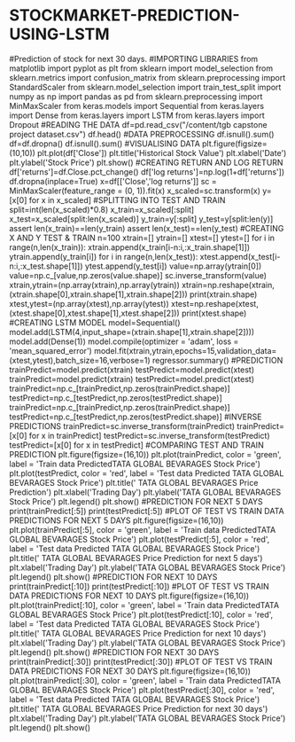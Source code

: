 # STOCKMARKET-PREDICTION-USING-LSTM
#Prediction of stock for next 30 days.
#IMPORTING LIBRARIES
from matplotlib import pyplot as plt
from sklearn import model_selection
from sklearn.metrics import confusion_matrix
from sklearn.preprocessing import StandardScaler
from sklearn.model_selection import train_test_split
import numpy as np
import pandas as pd
from sklearn.preprocessing import MinMaxScaler
from keras.models import Sequential
from keras.layers import Dense
from keras.layers import LSTM
from keras.layers import Dropout
#READING THE DATA
df=pd.read_csv("/content/tgb capstone project dataset.csv")
df.head()
#DATA PREPROCESSING
df.isnull().sum()
df=df.dropna()
df.isnull().sum()
#VISUALISING DATA
plt.figure(figsize=(10,10))
plt.plot(df['Close'])
plt.title('Historical Stock Value')
plt.xlabel('Date')
plt.ylabel('Stock Price')
plt.show()
#CREATING RETURN AND LOG RETURN
df['returns']=df.Close.pct_change()
df['log returns']=np.log(1+df['returns'])
df.dropna(inplace=True)
x=df[['Close','log returns']]
sc = MinMaxScaler(feature_range = (0, 1)).fit(x)
x_scaled=sc.transform(x)
y=[x[0] for x in x_scaled]
#SPLITTING INTO TEST AND TRAIN
split=int(len(x_scaled)*0.8)
x_train=x_scaled[:split]
x_test=x_scaled[split:len(x_scaled)]
y_train=y[:split]
y_test=y[split:len(y)]
assert len(x_train)==len(y_train)
assert len(x_test)==len(y_test)
#CREATING X AND Y TEST & TRAIN
n=100
xtrain=[]
ytrain=[]
xtest=[]
ytest=[]
for i in range(n,len(x_train)):
  xtrain.append(x_train[i-n:i,:x_train.shape[1]])
  ytrain.append(y_train[i])
for i in range(n,len(x_test)):
  xtest.append(x_test[i-n:i,:x_test.shape[1]])
  ytest.append(y_test[i])
value=np.array(ytrain[0])
value=np.c_[value,np.zeros(value.shape)]
sc.inverse_transform(value)
xtrain,ytrain=(np.array(xtrain),np.array(ytrain))
xtrain=np.reshape(xtrain,(xtrain.shape[0],xtrain.shape[1],xtrain.shape[2]))
print(xtrain.shape)
xtest,ytest=(np.array(xtest),np.array(ytest))
xtest=np.reshape(xtest,(xtest.shape[0],xtest.shape[1],xtest.shape[2]))
print(xtest.shape)
#CREATING LSTM MODEL
model=Sequential()
model.add(LSTM(4,input_shape=(xtrain.shape[1],xtrain.shape[2])))
model.add(Dense(1))
model.compile(optimizer = 'adam', loss = 'mean_squared_error')
model.fit(xtrain,ytrain,epochs=15,validation_data=(xtest,ytest),batch_size=16,verbose=1)
regressor.summary()
#PREDICTION
trainPredict=model.predict(xtrain)
testPredict=model.predict(xtest)
trainPredict=model.predict(xtrain)
testPredict=model.predict(xtest)
trainPredict=np.c_[trainPredict,np.zeros(trainPredict.shape)]
testPredict=np.c_[testPredict,np.zeros(testPredict.shape)]
trainPredict=np.c_[trainPredict,np.zeros(trainPredict.shape)]
testPredict=np.c_[testPredict,np.zeros(testPredict.shape)]
#INVERSE PREDICTIONS
trainPredict=sc.inverse_transform(trainPredict)
trainPredict=[x[0] for x in trainPredict]
testPredict=sc.inverse_transform(testPredict)
testPredict=[x[0] for x in testPredict]
#COMPARING TEST AND TRAIN PREDICTION
plt.figure(figsize=(16,10))
plt.plot(trainPredict, color = 'green', label = 'Train data PredictedTATA GLOBAL BEVARAGES Stock Price')
plt.plot(testPredict, color = 'red', label = 'Test data Predicted TATA GLOBAL BEVARAGES Stock Price')
plt.title(' TATA GLOBAL BEVARAGES Price Prediction')
plt.xlabel('Trading Day')
plt.ylabel('TATA GLOBAL BEVARAGES Stock Price')
plt.legend()
plt.show()
#PREDICTION FOR NEXT 5 DAYS 
print(trainPredict[:5])
print(testPredict[:5])
#PLOT  OF TEST VS TRAIN DATA PREDICTIONS FOR NEXT 5 DAYS
plt.figure(figsize=(16,10))
plt.plot(trainPredict[:5], color = 'green', label = 'Train data PredictedTATA GLOBAL BEVARAGES Stock Price')
plt.plot(testPredict[:5], color = 'red', label = 'Test data Predicted TATA GLOBAL BEVARAGES Stock Price')
plt.title(' TATA GLOBAL BEVARAGES Price Prediction for next 5 days')
plt.xlabel('Trading Day')
plt.ylabel('TATA GLOBAL BEVARAGES Stock Price')
plt.legend()
plt.show()
#PREDICTION FOR NEXT 10 DAYS
print(trainPredict[:10])
print(testPredict[:10])
#PLOT  OF TEST VS TRAIN DATA PREDICTIONS FOR NEXT 10 DAYS
plt.figure(figsize=(16,10))
plt.plot(trainPredict[:10], color = 'green', label = 'Train data PredictedTATA GLOBAL BEVARAGES Stock Price')
plt.plot(testPredict[:10], color = 'red', label = 'Test data Predicted TATA GLOBAL BEVARAGES Stock Price')
plt.title(' TATA GLOBAL BEVARAGES Price Prediction for next 10 days')
plt.xlabel('Trading Day')
plt.ylabel('TATA GLOBAL BEVARAGES Stock Price')
plt.legend()
plt.show()
#PREDICTION FOR NEXT 30 DAYS
print(trainPredict[:30])
print(testPredict[:30])
#PLOT OF TEST VS TRAIN DATA PREDICTIONS FOR NEXT 30 DAYS
plt.figure(figsize=(16,10))
plt.plot(trainPredict[:30], color = 'green', label = 'Train data PredictedTATA GLOBAL BEVARAGES Stock Price')
plt.plot(testPredict[:30], color = 'red', label = 'Test data Predicted TATA GLOBAL BEVARAGES Stock Price')
plt.title(' TATA GLOBAL BEVARAGES Price Prediction for next 30 days')
plt.xlabel('Trading Day')
plt.ylabel('TATA GLOBAL BEVARAGES Stock Price')
plt.legend()
plt.show()
